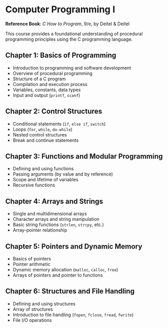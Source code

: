 # Computer Programming I

**Reference Book**: *C How to Program*, 9/e, by Deitel & Deitel

This course provides a foundational understanding of procedural programming principles using the C programming language.

## Chapter 1: Basics of Programming
- Introduction to programming and software development  
- Overview of procedural programming  
- Structure of a C program  
- Compilation and execution process  
- Variables, constants, data types  
- Input and output (`printf`, `scanf`)  

## Chapter 2: Control Structures
- Conditional statements (`if`, `else if`, `switch`)  
- Loops (`for`, `while`, `do-while`)  
- Nested control structures  
- Break and continue statements  

## Chapter 3: Functions and Modular Programming
- Defining and using functions  
- Passing arguments (by value and by reference)  
- Scope and lifetime of variables  
- Recursive functions  

## Chapter 4: Arrays and Strings
- Single and multidimensional arrays  
- Character arrays and string manipulation  
- Basic string functions (`strlen`, `strcpy`, etc.)  
- Array-pointer relationship  

## Chapter 5: Pointers and Dynamic Memory
- Basics of pointers  
- Pointer arithmetic  
- Dynamic memory allocation (`malloc`, `calloc`, `free`)  
- Arrays of pointers and pointer to functions  

## Chapter 6: Structures and File Handling
- Defining and using structures  
- Array of structures  
- Introduction to file handling (`fopen`, `fclose`, `fread`, `fwrite`)  
- File I/O operations 